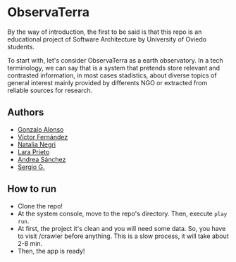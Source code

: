 ObservaTerra
=============

By the way of introduction, the first to be said is that this repo is an educational project of Software Architecture by University of Oviedo students.

To start with, let's consider ObservaTerra as a earth observatory. In a tech terminology, we can say that is a system that pretends store relevant and contrasted information, in most cases stadistics, about diverse topics of general interest mainly provided by differents NGO or extracted from reliable sources for research.


## Authors

* [Gonzalo Alonso](https://github.com/gonzalo-alonso-github)
* [Víctor Fernández](https://github.com/fernanvic1)
* [Natalia Negri](https://github.com/NataliaNegri)
* [Lara Prieto](https://github.com/Larapriar)
* [Andrea Sánchez](https://github.com/AndreaSanchezF)
* [Sergio G.](https://github.com/tehAnswer)


## How to run
  
  * Clone the repo!
  * At the system console, move to the repo's directory. Then, execute ``play run``.
  * At first, the project it's clean and you will need some data. So, you have to visit /crawler before anything. This is a slow process, it will take about 2-8 min.
  * Then, the app is ready!


